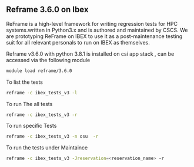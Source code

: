 ## Reframe 3.6.0 on Ibex 

ReFrame is a high-level framework for writing regression tests for HPC systems.written in Python3.x and is authored and maintained by CSCS. 
We are prototyping ReFrame on IBEX to use it as a post-maintenance testing suit for all relevant personals to run on IBEX as themselves.

Reframe v3.6.0 with python 3.8.1 is installed on csi app stack , can be accessed via the following module
```sh
module load reframe/3.6.0
```
To list the tests 
```sh
reframe -c ibex_tests_v3 -l 
```
To run The  all tests
```sh
reframe -c ibex_tests_v3 -r 
```
To run specific Tests 
```sh
reframe -c ibex_tests_v3 -n osu  -r 
```
To run the tests under Maintaince 
```sh
reframe -c ibex_tests_v3 -Jreservation=<reservation_name> -r 
```
